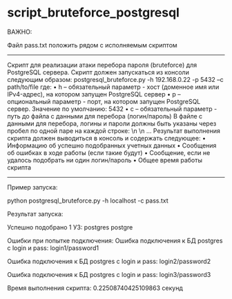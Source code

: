 # script_bruteforce_postgresql

ВАЖНО:

  Файл pass.txt положить рядом с исполняемым скриптом
___________________________________________________________

Скрипт для реализации атаки перебора пароля (bruteforce) для PostgreSQL сервера.
Скрипт должен запускаться из консоли следующим образом:
postgresql_bruteforce.py -h 192.168.0.22 -p 5432 –с path/to/file
где:
•	h – обязательный параметр - хост (доменное имя или IPv4-адрес), на котором запущен PostgreSQL сервер
•	p – опциональный параметр - порт, на котором запущен PostgreSQL сервер. Значение по умолчанию: 5432
•	c – обязательный параметр - путь до файла с данными для перебора (логин/пароль)
В файле с данными для перебора, логины и пароли должны быть указаны через пробел по одной паре на каждой строке:
<login> <pass>\n
<login> <pass>\n
…
Результат выполнения скрипта должен выводиться в консоль и содержать следующее:
•	Информацию об успешно подобранных учетных данных
•	Сообщения об ошибках в ходе работы (если такие будут)
•	Сообщение, если не удалось подобрать ни один логин/пароль
•	Общее время работы скрипта

___________________________________________________________

Пример запуска:

python postgresql_bruteforce.py -h localhost -c pass.txt
  
Результат запуска:

Успешно подобрано 1 УЗ:
postgres postgre

Ошибки при попытке подключения:
Ошибка подключения к БД postgres с login и pass: login1/password1

Ошибка подключения к БД postgres с login и pass: login2/password2

Ошибка подключения к БД postgres с login и pass: login3/password3

Время выполнения скрипта: 0.22508740425109863 секунд


